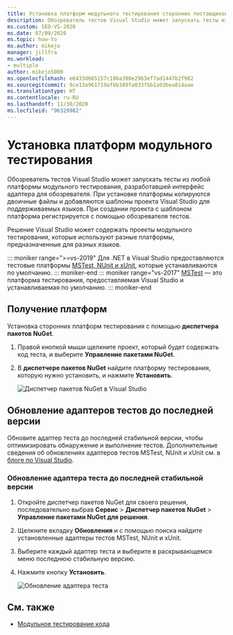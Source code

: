 ```yaml
---
title: Установка платформ модульного тестирования сторонних поставщиков
description: Обозреватель тестов Visual Studio может запускать тесты из любой платформы модульного тестирования, разработавшей интерфейс адаптера для обозревателя.
ms.custom: SEO-VS-2020
ms.date: 07/09/2020
ms.topic: how-to
ms.author: mikejo
manager: jillfra
ms.workload:
- multiple
author: mikejo5000
ms.openlocfilehash: e6433d665157c186a390e2963ef7ad1447b2f982
ms.sourcegitcommit: 9ce13a961719afbb389fa033fbb1a93bea814aae
ms.translationtype: HT
ms.contentlocale: ru-RU
ms.lasthandoff: 11/30/2020
ms.locfileid: "96329982"
---
```

# <a name="install-unit-test-frameworks"></a>Установка платформ модульного тестирования

Обозреватель тестов Visual Studio может запускать тесты из любой платформы модульного тестирования, разработавшей интерфейс адаптера для обозревателя. При установке платформы копируются двоичные файлы и добавляются шаблоны проекта Visual Studio для поддерживаемых языков. При создании проекта с шаблоном платформа регистрируется с помощью обозревателя тестов.

Решение Visual Studio может содержать проекты модульного тестирования, которые используют разные платформы, предназначенные для разных языков.

::: moniker range=">=vs-2019"
Для .NET в Visual Studio предоставляются тестовые платформы [MSTest, NUnit и xUnit](getting-started-with-unit-testing.md), которые устанавливаются по умолчанию.
::: moniker-end
::: moniker range="vs-2017"
[MSTest](getting-started-with-unit-testing.md) — это платформа тестирования, предоставляемая Visual Studio и устанавливаемая по умолчанию.
::: moniker-end

## <a name="acquire-frameworks"></a>Получение платформ

Установка сторонних платформ тестирования с помощью **диспетчера пакетов NuGet**.

1. Правой кнопкой мыши щелкните проект, который будет содержать код теста, и выберите **Управление пакетами NuGet**.

2. В **диспетчере пакетов NuGet** найдите платформу тестирования, которую нужно установить, и нажмите **Установить**.

   ![Диспетчер пакетов NuGet в Visual Studio](media/vs-2019/nuget-package-manager.png)

## <a name="update-to-the-latest-test-adapters"></a>Обновление адаптеров тестов до последней версии

Обновите адаптер теста до последней стабильной версии, чтобы оптимизировать обнаружение и выполнение тестов. Дополнительные сведения об обновлениях адаптеров тестов MSTest, NUnit и xUnit см. в [блоге по Visual Studio](https://devblogs.microsoft.com/visualstudio/test-experience-improvements/).

### <a name="to-update-to-the-latest-stable-test-adapter-version"></a>Обновление адаптера теста до последней стабильной версии

1. Откройте диспетчер пакетов NuGet для своего решения, последовательно выбрав **Сервис** > **Диспетчер пакетов NuGet** > **Управление пакетами NuGet для решения**.

2. Щелкните вкладку **Обновления** и с помощью поиска найдите установленные адаптеры тестов MSTest, NUnit и xUnit.

3. Выберите каждый адаптер теста и выберите в раскрывающемся меню последнюю стабильную версию.

4. Нажмите кнопку **Установить**.

   ![Обновление адаптера теста](media/install-adapter-upgrade.png)

## <a name="see-also"></a>См. также

- [Модульное тестирование кода](../test/unit-test-your-code.md)
